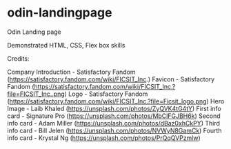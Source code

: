 # odin-landingpage

Odin Landing page

Demonstrated HTML, CSS, Flex box skills


Credits:

Company Introduction - Satisfactory Fandom (https://satisfactory.fandom.com/wiki/FICSIT_Inc.)
Favicon - Satisfactory Fandom (https://satisfactory.fandom.com/wiki/FICSIT_Inc.?file=FICSIT_Inc..png)
Logo - Satisfactory Fandom (https://satisfactory.fandom.com/wiki/FICSIT_Inc.?file=Ficsit_logo.png)
Hero Image - Laib Khaled (https://unsplash.com/photos/ZyQVK4tG4tY)
First info card - Signature Pro (https://unsplash.com/photos/MbClFGJBH6k)
Second info card - Adam Miller (https://unsplash.com/photos/dBaz0xhCkPY)
Third info card - Bill Jelen (https://unsplash.com/photos/NVWyN8GamCk)
Fourth info card - Krystal Ng (https://unsplash.com/photos/PrQqQVPzmlw)